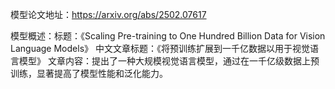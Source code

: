 模型论文地址：https://arxiv.org/abs/2502.07617

模型概述：标题：《Scaling Pre-training to One Hundred Billion Data for Vision Language Models》
中文文章标题：《将预训练扩展到一千亿数据以用于视觉语言模型》
文章内容：提出了一种大规模视觉语言模型，通过在一千亿级数据上预训练，显著提高了模型性能和泛化能力。
